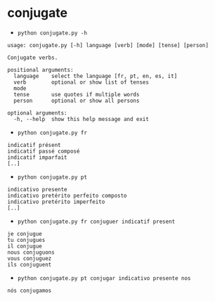 # conjugate

- `python conjugate.py -h`
```
usage: conjugate.py [-h] language [verb] [mode] [tense] [person]

Conjugate verbs.

positional arguments:
  language    select the language [fr, pt, en, es, it]
  verb        optional or show list of tenses
  mode
  tense       use quotes if multiple words
  person      optional or show all persons

optional arguments:
  -h, --help  show this help message and exit
```
- `python conjugate.py fr`
```
indicatif présent
indicatif passé composé
indicatif imparfait
[..]
```
- `python conjugate.py pt`
```
indicativo presente
indicativo pretérito perfeito composto
indicativo pretérito imperfeito
[..]
```
- `python conjugate.py fr conjuguer indicatif present`
```
je conjugue
tu conjugues
il conjugue
nous conjuguons
vous conjuguez
ils conjuguent
```
- `python conjugate.py pt conjugar indicativo presente nos`
```
nós conjugamos
```
